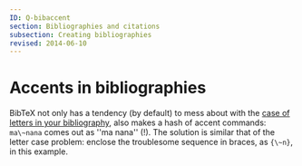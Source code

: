 ```yaml
---
ID: Q-bibaccent
section: Bibliographies and citations
subsection: Creating bibliographies
revised: 2014-06-10
---
```

# Accents in bibliographies

BibTeX not only has a tendency (by default) to mess about with the
[case of letters in your bibliography](FAQ-capbibtex.md),
also makes a hash of accent commands:
`ma\~nana` comes out as ''ma nana'' (!).  The solution is similar that of the letter case problem:
enclose the troublesome sequence in braces, as
`{\~n}`, in this example.

